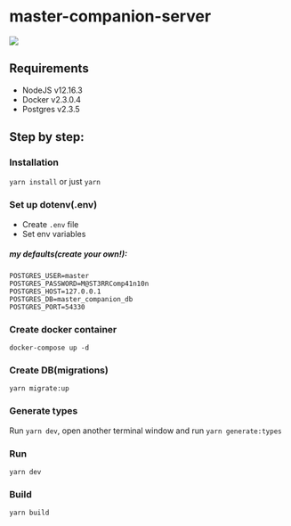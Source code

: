 # master-companion-server

<img align="center" src="https://pm1.narvii.com/7391/6582a3fbde307f314a040280a411b29bd6470a2cr4-750-375_00.jpg"/> 

## Requirements
- NodeJS v12.16.3
- Docker v2.3.0.4
- Postgres v2.3.5 

## Step by step:
### Installation 
`yarn install` or just `yarn`

### Set up dotenv(.env)
- Create `.env` file
- Set env variables

##### my defaults(create your own!):
```
POSTGRES_USER=master
POSTGRES_PASSWORD=M@ST3RRComp41n10n
POSTGRES_HOST=127.0.0.1
POSTGRES_DB=master_companion_db
POSTGRES_PORT=54330
```
### Create docker container
`docker-compose up -d`

### Create DB(migrations)

`yarn migrate:up`

### Generate types
Run `yarn dev`, open another terminal window and run `yarn generate:types`

### Run

`yarn dev`

### Build

`yarn build`
